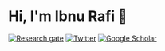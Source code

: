 # Hi, I'm Ibnu Rafi 👋

[![Research gate](https://img.shields.io/badge/-Research%20Gate-green.svg?style=flat-square&logo=researchgate&logoColor=white&colorB=616161&labelColor=00BFA5)](https://www.researchgate.net/profile/Ibnu-Rafi)
[![Twitter](https://img.shields.io/twitter/follow/_ibnu_rafi?label=%20%40_ibnu_rafi&style=flat-square&labelColor=2196F3&logo=twitter&logoColor=white&colorB=0D47A1)](https://twitter.com/_ibnu_rafi)
[![Google Scholar](https://img.shields.io/badge/Citations-102-_.svg?style=social&logo=google-scholar)](https://scholar.google.co.id/citations?user=y2bKXD0AAAAJ&hl=en)

